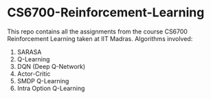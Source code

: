 # CS6700-Reinforcement-Learning
This repo contains all the assignments from the course CS6700 Reinforcement Learning taken at IIT Madras.
Algorithms involved:
1. SARASA
2. Q-Learning
3. DQN (Deep Q-Network)
4. Actor-Critic
5. SMDP Q-Learning
6. Intra Option Q-Learning
